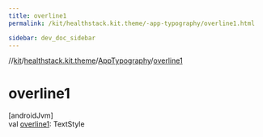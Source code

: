 ```yaml
---
title: overline1
permalink: /kit/healthstack.kit.theme/-app-typography/overline1.html

sidebar: dev_doc_sidebar
---
```

//[kit](../../../index.html)/[healthstack.kit.theme](../index.html)/[AppTypography](index.html)/[overline1](overline1.html)



# overline1



[androidJvm]\
val [overline1](overline1.html): TextStyle





